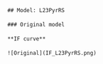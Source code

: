  
         
        ## Model: L23PyrRS

        ### Original model

        **IF curve**

        ![Original](IF_L23PyrRS.png)
        

        